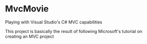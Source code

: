 # MvcMovie
Playing with Visual Studio's C# MVC capabilities

This project is basically the result of following Microsoft's tutorial on creating an MVC project
